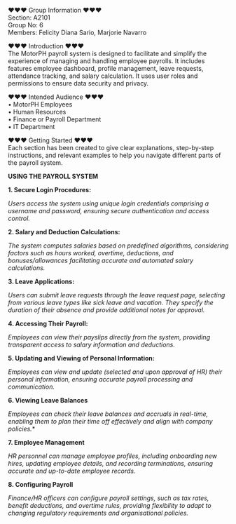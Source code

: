 ♥♥♥ Group Information ♥♥♥                                                                                                                                  
Section: A2101                                                                                                                     
Group No:  6                                                                                                                      
Members: Felicity Diana Sario, Marjorie Navarro                                                                                       






♥♥♥ Introduction ♥♥♥                                                                                                                                                                                                                                                                           
The MotorPH payroll system  is designed to facilitate and simplify the experience of managing and handling employee payrolls. 
It includes features  employee dashboard, profile management, leave requests, attendance  tracking, and salary calculation.
It uses user roles and permissions to ensure data security and privacy.

♥♥♥ Intended Audience ♥♥♥                                                                                                                                                                                                                                                        
• MotorPH Employees                                                                                                                                                                                                                                                               
• Human Resources                                                                                                                                                                                                                                                                 
• Finance or Payroll Department                                                                                                                                                                                                                                                     
• IT Department                                                                                                                                                                                                                                                                  
                                                                                                                                                                                                                                                                                  
 ♥♥♥ Getting Started ♥♥♥  
Each section has been created to give clear explanations, step-by-step instructions, and relevant examples to help you navigate different parts of the payroll system. 


**USING THE PAYROLL SYSTEM**

**1. Secure Login Procedures:**
   
   *Users access the system using unique login credentials comprising a username and password, ensuring secure authentication and access control.*

**2. Salary and Deduction Calculations:**
   
   *The system computes salaries based on predefined algorithms, considering factors such as hours worked, overtime, deductions, and bonuses/allowances facilitating accurate and automated salary calculations.*

**3. Leave Applications:**
   
   *Users can submit leave requests through the leave request page, selecting from various leave types like sick leave and vacation. They specify the duration of their absence and provide additional notes for approval.*

**4. Accessing Their Payroll:**
   
   *Employees can view their payslips directly from the system, providing transparent access to salary information and deductions.*

**5. Updating and Viewing of Personal Information:**

   *Employees can view and update (selected and upon approval of HR) their personal information, ensuring accurate payroll processing and communication.*

**6. Viewing Leave Balances**

   *Employees can check their leave balances and accruals in real-time, enabling them to plan their time off effectively and align with company policies.**

**7. Employee Management**

   *HR personnel can manage employee profiles, including onboarding new hires, updating employee details, and recording terminations, ensuring accurate and up-to-date employee records.*

**8. Configuring Payroll**

   *Finance/HR officers can configure payroll settings, such as tax rates, benefit deductions, and overtime rules, providing flexibility to adapt to changing regulatory requirements and organisational policies.*


